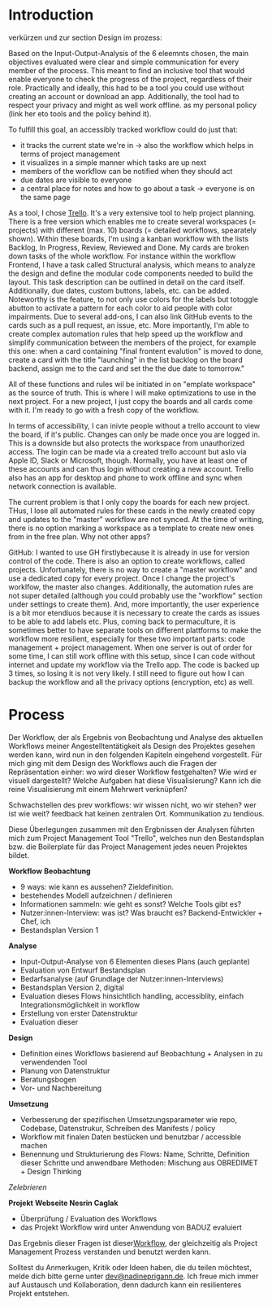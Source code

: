# Introduction

verkürzen und zur section Design im prozess:

Based on the Input-Output-Analysis of the 6 eleemnts chosen, the main objectives evaluated were clear and simple communication for every member of the process. This meant to find an inclusive tool that would enable everyone to check the progress of the project, regardless of their role. Practically and ideally, this had to be a tool you could use without creating an account or download an app. Additionally, the tool had to respect your privacy and might as well work offline.  as my personal policy (link her eto tools and the policy behind it).

To fulfill this goal, an accessibly tracked workflow could do just that:

- it tracks the current state we're in -> also the workflow which helps in terms of project management
- it visualizes in a simple manner which tasks are up next
- members of the workflow can be notified when they should act
- due dates are visible to everyone
- a central place for notes and how to go about a task
-> everyone is on the same page

As a tool, I chose [Trello](https://trello.com/). It's a very extensive tool to help project planning. There is a free version which enables me to create several workspaces (= projects) with different (max. 10) boards (= detailed workflows, spearately shown). Within these boards, I'm using a kanban workflow with the lists Backlog, In Progress, Review, Reviewed and Done. My cards are broken down tasks of the whole workflow. For instance within the workflow Frontend, I have a task called Structural analysis, which means to analyze the design and define the modular code components needed to build the layout. This task description can be outlined in detail on the card itself. Additionally, due dates, custom buttons, labels, etc. can be added. Noteworthy is the feature, to not only use colors for the labels but totoggle abutton to activate a pattern for each color to aid people with color impairments. Due to several add-ons, I can also link GitHub events to the cards such as a pull request, an issue, etc. More importantly, I'm able to create complex automation rules that help speed up the workflow and simplify communication between the members of the project, for example this one: when a card containing "final frontent evalution" is moved to done, create a card with the title "launching" in the list backlog on the board backend, assign me to the card and set the the due date to tomorrow."

All of these functions and rules wil be initiated in on "emplate workspace" as the source of truth. This is where I will make optimizations to use in the next project. For a new project, I just copy the boards and all cards come with it. I'm ready to go with a fresh copy of the workflow.

In terms of accessibility, I can inivte people without a trello account to view the board, if it's public. Changes can only be made once you are logged in. This is a downside but also protects the workspace from unauthorized access. The login can be made via a created trello account but aslo via Apple ID, Slack or Microsoft, though. Normally, you have at least one of these accounts and can thus login without creating a new account. Trello also has an app for desktop and phone to work offline and sync when network connection is available.

The current problem is that I only copy the boards for each new project. THus, I lose all automated rules for these cards in the newly created copy and updates to the "master" workflow are not synced. At the time of writing, there is no option marking a workspace as a template to create new ones from in the free plan.
Why not other apps?

GitHub:
I wanted to use GH firstlybecause it is already in use for version control of the code. There is also an option to create workflows, called projects. Unfortunately, there is no way to create a "master workflow" and use a dedicated copy for every project. Once I change the project's worklfow, the master also changes. Additionally, the automation rules are not super detailed (although you could probably use the "workflow" section under settings to create them). And, more importantly, the user experience is a bit mor etendiuos because it is necessary to create the cards as issues to be able to add labels etc. Plus, coming back to permaculture, it is sometimes better to have separate tools on different plattforms to make the workflow more resilient, especially for these two important parts: code management + project management. When one server is out of order for some time, I can still work offline with this setup, since I can code without internet and update my workflow via the Trello app. The code is backed up 3 times, so losing it is not very likely. I still need to figure out how I can backup the workflow and all the privacy options (encryption, etc) as well.

# Process

Der Workflow, der als Ergebnis von Beobachtung und Analyse des aktuellen Workflows meiner Angestelltentätigkeit als Design des Projektes gesehen werden kann, wird nun in den folgenden Kapiteln eingehend vorgestellt. Für mich ging mit dem Design des Workflows auch die Fragen der Repräsentation einher: wo wird dieser Workflow festgehalten? Wie wird er visuell dargestellt? Welche Aufgaben hat diese Visualisierung? Kann ich die reine Visualisierung mit einem Mehrwert verknüpfen?

Schwachstellen des prev workflows: wir wissen nicht, wo wir stehen? wer ist wie weit? feedback hat keinen zentralen Ort. Kommunikation zu tendious.

Diese Überlegungen zusammen mit den Ergbnissen der Analysen führten mich zum Project Management Tool "Trello", welches nun den Bestandsplan bzw. die Boilerplate für das Project Management jedes neuen Projektes bildet.

**Workflow**
**Beobachtung**

- 9 ways: wie kann es aussehen? Zieldefinition.
- bestehendes Modell aufzeichnen / definieren
- Informationen sammeln: wie geht es sonst? Welche Tools gibt es?
- Nutzer:innen-Interview: was ist? Was braucht es? Backend-Entwickler + Chef, ich
- Bestandsplan Version 1

**Analyse**

- Input-Output-Analyse von 6 Elementen dieses Plans (auch geplante)
- Evaluation von Entwurf Bestandsplan
- Bedarfsanalyse (auf Grundlage der Nutzer:innen-Interviews)
- Bestandsplan Version 2, digital
- Evaluation dieses Flows hinsichtlich handling, accessiblity, einfach Integrationsmöglichkeit in workflow
- Erstellung von erster Datenstruktur
- Evaluation dieser

**Design**

- Definition eines Workflows basierend auf Beobachtung + Analysen in zu verwendenden Tool
- Planung von Datenstruktur
- Beratungsbogen
- Vor- und Nachbereitung

**Umsetzung**

- Verbesserung der spezifischen Umsetzungsparameter wie repo, Codebase, Datenstrukur, Schreiben des Manifests / policy
- Workflow mit finalen Daten bestücken und benutzbar / accessible machen
- Benennung und Strukturierung des Flows: Name, Schritte, Definition dieser Schritte und anwendbare Methoden: Mischung aus OBREDIMET + Design Thinking

*Zelebrieren*

**Projekt**
**Webseite Nesrin Caglak**

- Überprüfung / Evaluation des Workflows
- das Projekt Workflow wird unter Anwendung von BADUZ evaluiert

Das Ergebnis dieser Fragen ist dieser[Workflow](https://trello.com/w/userworkspaceaa1c57b2e62ef5488e9680dea9d99fce), der gleichzeitig als Project Management Prozess verstanden und benutzt werden kann.

Solltest du Anmerkugen, Kritik oder Ideen haben, die du teilen möchtest, melde dich bitte gerne unter [dev@nadineprigann.de](mail.to:dev@nadineprigann.de). Ich freue mich immer auf Austausch und Kollaboration, denn dadurch kann ein resilienteres Projekt entstehen.
